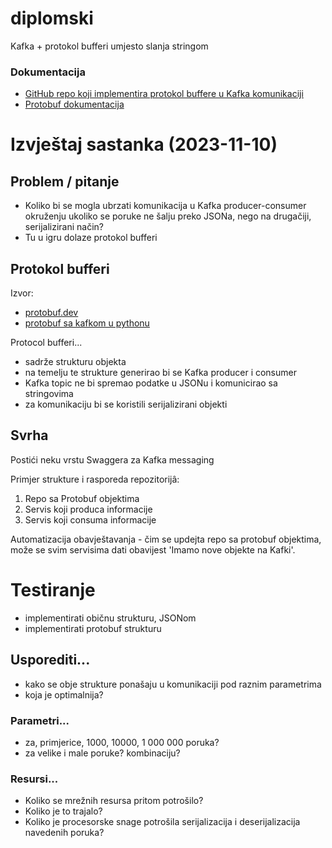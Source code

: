 # diplomski

Kafka + protokol bufferi umjesto slanja stringom

### Dokumentacija

- [GitHub repo koji implementira protokol buffere u Kafka komunikaciji](https://github.com/confluentinc/confluent-kafka-python/blob/master/examples/protobuf_producer.py)
- [Protobuf dokumentacija](https://protobuf.dev/)

# Izvještaj sastanka (2023-11-10)

## Problem / pitanje

- Koliko bi se mogla ubrzati komunikacija u Kafka producer-consumer okruženju
  ukoliko se poruke ne šalju preko JSONa, nego na drugačiji, serijalizirani način?
- Tu u igru dolaze protokol bufferi

## Protokol bufferi

Izvor:

- [protobuf.dev](https://protobuf.dev/)
- [protobuf sa kafkom u pythonu](https://github.com/confluentinc/confluent-kafka-python/blob/master/examples/protobuf_producer.py)

Protocol bufferi...

- sadrže strukturu objekta
- na temelju te strukture generirao bi se Kafka producer i consumer
- Kafka topic ne bi spremao podatke u JSONu i komunicirao sa stringovima
- za komunikaciju bi se koristili serijalizirani objekti

## Svrha

Postići neku vrstu Swaggera za Kafka messaging

Primjer strukture i rasporeda repozitorijâ:

1. Repo sa Protobuf objektima
2. Servis koji produca informacije
3. Servis koji consuma informacije

Automatizacija obavještavanja - čim se updejta repo sa protobuf objektima, može se svim servisima dati obavijest 'Imamo nove objekte na Kafki'.

# Testiranje

- implementirati običnu strukturu, JSONom
- implementirati protobuf strukturu

## Usporediti...

- kako se obje strukture ponašaju u komunikaciji pod raznim parametrima
- koja je optimalnija?

### Parametri...

- za, primjerice, 1000, 10000, 1 000 000 poruka?
- za velike i male poruke? kombinaciju?

### Resursi...

- Koliko se mrežnih resursa pritom potrošilo?
- Koliko je to trajalo?
- Koliko je procesorske snage potrošila serijalizacija i deserijalizacija navedenih poruka?
